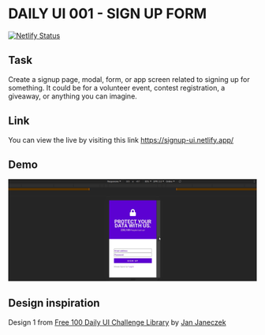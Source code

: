# DAILY UI 001 - SIGN UP FORM

[![Netlify Status](https://api.netlify.com/api/v1/badges/2f10671f-a52f-452e-8447-77151b4e4e18/deploy-status)](https://app.netlify.com/sites/signup-ui/deploys)

## Task

Create a signup page, modal, form, or app screen related to signing up for something. It could be for a volunteer event, contest registration, a giveaway, or anything you can imagine.

## Link

You can view the live by visiting this link <https://signup-ui.netlify.app/>

## Demo

![signup_form_demo](https://github.com/khwilo/001-signup/blob/master/demo/signup-form-demo.gif)

## Design inspiration

Design 1 from [Free 100 Daily UI Challenge Library](https://100dailyui.webflow.io/) by [Jan Janeczek](http://janjaneczek.com/)

